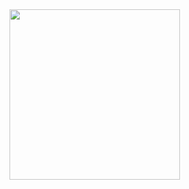 <div align="left">
<img src="https://ddm-doc-img.alanezconsulting.no/ddm-gui.png" width="300">
</div>
<link rel="stylesheet" href="https://cdnjs.cloudflare.com/ajax/libs/font-awesome/6.1.0/css/all.min.css">
